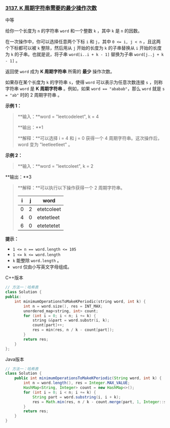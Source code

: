 ### [3137. K 周期字符串需要的最少操作次数](https://leetcode.cn/problems/minimum-number-of-operations-to-make-word-k-periodic/)

中等

给你一个长度为 `n` 的字符串 `word` 和一个整数 `k` ，其中 `k` 是 `n` 的因数。

在一次操作中，你可以选择任意两个下标 `i` 和 `j`，其中 `0 <= i, j < n` ，且这两个下标都可以被 `k` 整除，然后用从 `j` 开始的长度为 `k` 的子串替换从 `i` 开始的长度为 `k` 的子串。也就是说，将子串 `word[i..i + k - 1]` 替换为子串 `word[j..j + k - 1]` 。

返回使 `word` 成为 **K 周期字符串** 所需的 **最少** 操作次数。

如果存在某个长度为 `k` 的字符串 `s`，使得 `word` 可以表示为任意次数连接 `s` ，则称字符串 `word` 是 **K 周期字符串** 。例如，如果 `word == "ababab"`，那么 `word` 就是 `s = "ab"` 时的 2 周期字符串 。

**示例 1：**

> **输入：**word = "leetcodeleet", k = 4
>
> **输出：**1
>
> **解释：**可以选择 i = 4 和 j = 0 获得一个 4 周期字符串。这次操作后，word 变为 "leetleetleet" 。

**示例 2：**

> **输入：**word = "leetcoleet", k = 2

**输出：**3

> **解释：**可以执行以下操作获得一个 2 周期字符串。
>
> | i    | j    | word       |
> | ---- | ---- | ---------- |
> | 0    | 2    | etetcoleet |
> | 4    | 0    | etetetleet |
> | 6    | 0    | etetetetet |

**提示：**

- `1 <= n == word.length <= 105`
- `1 <= k <= word.length`
- `k` 能整除 `word.length` 。
- `word` 仅由小写英文字母组成。

C++版本

```c++
// 方法一：哈希表
class Solution {
public:
    int minimumOperationsToMakeKPeriodic(string word, int k) {
        int n = word.size(), res = INT_MAX;
        unordered_map<string, int> count;
        for (int i = 0; i < n; i += k) {
            string &&part = word.substr(i, k);
            count[part]++;
            res = min(res, n / k - count[part]);
        }
        return res;
    }
};
```

Java版本

```java
// 方法一：哈希表
class Solution {
    public int minimumOperationsToMakeKPeriodic(String word, int k) {
        int n = word.length(), res = Integer.MAX_VALUE;
        HashMap<String, Integer> count = new HashMap<>();
        for (int i = 0; i < n; i += k) {
            String part = word.substring(i, i + k);
            res = Math.min(res, n / k - count.merge(part, 1, Integer::sum));
        }
        return res;
    }
}
```

